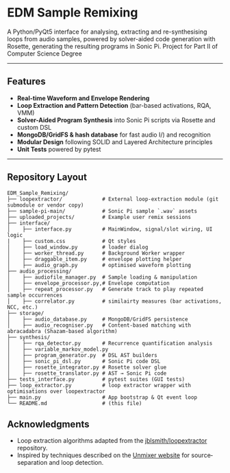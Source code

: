 # EDM Sample Remixing

A Python/PyQt5 interface for analysing, extracting and re-synthesising loops from audio samples, powered by solver-aided code generation with Rosette, generating the resulting programs in Sonic Pi.
Project for Part II of Computer Science Degree

---

## Features

- **Real-time Waveform and Envelope Rendering**
- **Loop Extraction and Pattern Detection** (bar-based activations, RQA, VMM)
- **Solver-Aided Program Synthesis** into Sonic Pi scripts via Rosette and custom DSL
- **MongoDB/GridFS & hash database** for fast audio I/) and recognition
- **Modular Design** following SOLID and Layered Architecture principles
- **Unit Tests** powered by pytest

---

## Repository Layout

```plaintext
EDM_Sample_Remixing/
├── loopextractor/             # External loop-extraction module (git submodule or vendor copy)
├── sample-pi-main/            # Sonic Pi sample `.wav` assets
├── uploaded_projects/         # Example user remix sessions
├── interface/ 
│    ├── interface.py          # MainWindow, signal/slot wiring, UI logic
|    ├── custom.css            # Qt styles
│    ├── load_window.py        # loader dialog
│    ├── worker_thread.py      # Background Worker wrapper
│    ├── draggable_item.py     # envelope plotting helper
│    ├── audio_graph.py        # optimised waveform plotting
├── audio_processing/
│    ├── audiofile_manager.py  # Sample loading & manipulation
│    ├── envelope_processor.py,# Envelope computation
│    ├── repeat_processor.py   # Generate track to play repeated sample occurrences
│    ├── correlator.py         # similairty measures (bar activations, NCC, etc.)
├── storage/
│    ├── audio_database.py     # MongoDB/GridFS persistence
│    ├── audio_recogniser.py   # Content-based matching with abracadabra (Shazam-based algorithm)
├── synthesis/
│    ├── rqa_detector.py       # Recurrence quantification analysis
│    ├── variable_markov_model.py
│    ├── program_generator.py  # DSL AST builders
│    ├── sonic_pi_dsl.py       # Sonic Pi code DSL
│    ├── rosette_integrator.py # Rosette solver glue
│    ├── rosette_translator.py # AST → Sonic Pi code
├── tests_interface.py         # pytest suites (GUI tests)
├── loop_extractor.py          # loop extractor wrapper with optimisations over loopextractor
├── main.py                    # App bootstrap & Qt event loop
└── README.md                  # (this file)
```

## Acknowledgments

- Loop extraction algorithms adapted from the [jblsmith/loopextractor](https://github.com/jblsmith/loopextractor) repository.  
- Inspired by techniques described on the [Unmixer website](https://unmixer.com) for source‐separation and loop detection.  

